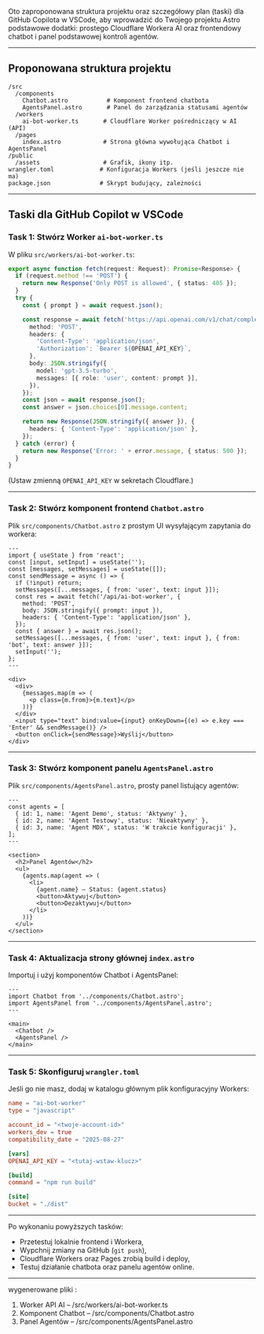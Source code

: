 Oto zaproponowana struktura projektu oraz szczegółowy plan (taski) dla GitHub Copilota w VSCode, aby wprowadzić do Twojego projektu Astro podstawowe dodatki: prostego Cloudflare Workera AI oraz frontendowy chatbot i panel podstawowej kontroli agentów.

***

## Proponowana struktura projektu

```
/src
  /components
    Chatbot.astro           # Komponent frontend chatbota
    AgentsPanel.astro       # Panel do zarządzania statusami agentów
  /workers
    ai-bot-worker.ts       # Cloudflare Worker pośredniczący w AI (API)
  /pages
    index.astro            # Strona główna wywołująca Chatbot i AgentsPanel
/public
  /assets                  # Grafik, ikony itp.
wrangler.toml             # Konfiguracja Workers (jeśli jeszcze nie ma)
package.json              # Skrypt budujący, zależności
```

***

## Taski dla GitHub Copilot w VSCode

### Task 1: Stwórz Worker `ai-bot-worker.ts`

W pliku `src/workers/ai-bot-worker.ts`:

```ts
export async function fetch(request: Request): Promise<Response> {
  if (request.method !== 'POST') {
    return new Response('Only POST is allowed', { status: 405 });
  }
  try {
    const { prompt } = await request.json();

    const response = await fetch('https://api.openai.com/v1/chat/completions', {
      method: 'POST',
      headers: {
        'Content-Type': 'application/json',
        'Authorization': `Bearer ${OPENAI_API_KEY}`,
      },
      body: JSON.stringify({
        model: 'gpt-3.5-turbo',
        messages: [{ role: 'user', content: prompt }],
      }),
    });
    const json = await response.json();
    const answer = json.choices[0].message.content;

    return new Response(JSON.stringify({ answer }), {
      headers: { 'Content-Type': 'application/json' },
    });
  } catch (error) {
    return new Response('Error: ' + error.message, { status: 500 });
  }
}
```

(Ustaw zmienną `OPENAI_API_KEY` w sekretach Cloudflare.)

***

### Task 2: Stwórz komponent frontend `Chatbot.astro`

Plik `src/components/Chatbot.astro` z prostym UI wysyłającym zapytania do workera:

```astro
---
import { useState } from 'react';
const [input, setInput] = useState('');
const [messages, setMessages] = useState([]);
const sendMessage = async () => {
  if (!input) return;
  setMessages([...messages, { from: 'user', text: input }]);
  const res = await fetch('/api/ai-bot-worker', {
    method: 'POST',
    body: JSON.stringify({ prompt: input }),
    headers: { 'Content-Type': 'application/json' },
  });
  const { answer } = await res.json();
  setMessages([...messages, { from: 'user', text: input }, { from: 'bot', text: answer }]);
  setInput('');
};
---

<div>
  <div>
    {messages.map(m => (
      <p class={m.from}>{m.text}</p>
    ))}
  </div>
  <input type="text" bind:value={input} onKeyDown={(e) => e.key === 'Enter' && sendMessage()} />
  <button onClick={sendMessage}>Wyślij</button>
</div>
```

***

### Task 3: Stwórz komponent panelu `AgentsPanel.astro`

Plik `src/components/AgentsPanel.astro`, prosty panel listujący agentów:

```astro
---
const agents = [
  { id: 1, name: 'Agent Demo', status: 'Aktywny' },
  { id: 2, name: 'Agent Testowy', status: 'Nieaktywny' },
  { id: 3, name: 'Agent MDX', status: 'W trakcie konfiguracji' },
];
---

<section>
  <h2>Panel Agentów</h2>
  <ul>
    {agents.map(agent => (
      <li>
        {agent.name} — Status: {agent.status}
        <button>Aktywuj</button>
        <button>Dezaktywuj</button>
      </li>
    ))}
  </ul>
</section>
```

***

### Task 4: Aktualizacja strony głównej `index.astro`

Importuj i użyj komponentów Chatbot i AgentsPanel:

```astro
---
import Chatbot from '../components/Chatbot.astro';
import AgentsPanel from '../components/AgentsPanel.astro';
---

<main>
  <Chatbot />
  <AgentsPanel />
</main>
```

***

### Task 5: Skonfiguruj `wrangler.toml`

Jeśli go nie masz, dodaj w katalogu głównym plik konfiguracyjny Workers:

```toml
name = "ai-bot-worker"
type = "javascript"

account_id = "<twoje-account-id>"
workers_dev = true
compatibility_date = "2025-08-27"

[vars]
OPENAI_API_KEY = "<tutaj-wstaw-klucz>"

[build]
command = "npm run build"

[site]
bucket = "./dist"
```

***

Po wykonaniu powyższych tasków:

- Przetestuj lokalnie frontend i Workera,
- Wypchnij zmiany na GitHub (`git push`),
- Cloudflare Workers oraz Pages zrobią build i deploy,
- Testuj działanie chatbota oraz panelu agentów online.

***

wygenerowane pliki :
1. Worker API AI – /src/workers/ai-bot-worker.ts
2. Komponent Chatbot – /src/components/Chatbot.astro
3. Panel Agentów – /src/components/AgentsPanel.astro

